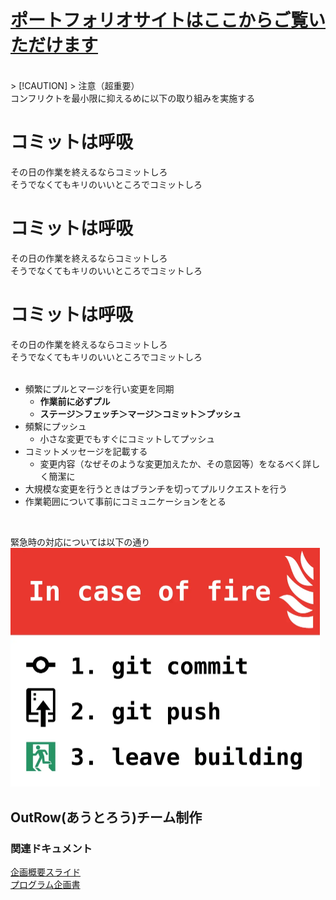 # [ポートフォリオサイトはここからご覧いただけます](https://yuu61.github.io/pro2team/)
<br>
> [!CAUTION] 
> 注意（超重要）<br>コンフリクトを最小限に抑えるめに以下の取り組みを実施する
<h1>コミットは呼吸</h1>
その日の作業を終えるならコミットしろ<br>
そうでなくてもキリのいいところでコミットしろ
<h1>コミットは呼吸</h1>
その日の作業を終えるならコミットしろ<br>
そうでなくてもキリのいいところでコミットしろ
<h1>コミットは呼吸</h1>
その日の作業を終えるならコミットしろ<br>
そうでなくてもキリのいいところでコミットしろ
<br><br>

* 頻繁にプルとマージを行い変更を同期
  * **作業前に必ずプル**
  * **ステージ＞フェッチ＞マージ＞コミット＞プッシュ**
* 頻繫にプッシュ
  * 小さな変更でもすぐにコミットしてプッシュ
* コミットメッセージを記載する
  * 変更内容（なぜそのような変更加えたか、その意図等）をなるべく詳しく簡潔に
* 大規模な変更を行うときはブランチを切ってプルリクエストを行う
* 作業範囲について事前にコミュニケーションをとる
<br>

緊急時の対応については以下の通り<br>
<img src="image/in_case_of_fire.webp" alt="In case of fire" width="495" />

## OutRow(あうとろう)チーム制作

### 関連ドキュメント
[企画概要スライド](https://chat.google.com/room/AAAAIWJng-Q/PX2c0L5HeNs/PX2c0L5HeNs?cls=10)<br>
[プログラム企画書](https://docs.google.com/document/d/10bhXitljOsIJgPHLzCE6j7YDnNpv7NYCNLT1jDfKky8/edit)
